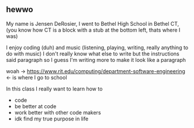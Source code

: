 ## hewwo

My name is Jensen DeRosier, I went to Bethel High School in Bethel CT, (you know how CT is a block with a stub at the bottom left, thats where I was)

I enjoy coding (duh) and music (listening, playing, writing, really anything to do with music)
I don't really know what else to write but the instructions said paragraph so I guess I'm writing more to make it look like a paragraph


woah -> https://www.rit.edu/computing/department-software-engineering <- is where I go to school

In this class I really want to learn how to
- code
- be better at code
- work better with other code makers
- idk find my true purpose in life
